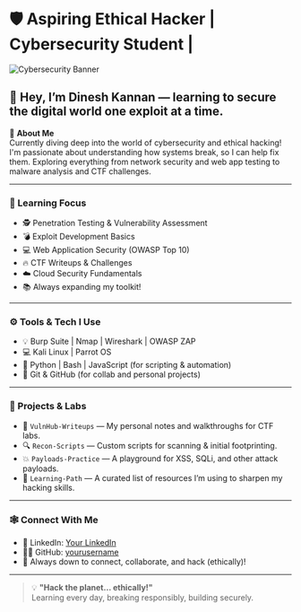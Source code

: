 # 🛡️ Aspiring Ethical Hacker | Cybersecurity Student |

![Cybersecurity Banner]([https://images.app.goo.gl/C5u2KkEnnrqJEY7e9](https://images.app.goo.gl/3fPD92uRwbHC8krdA))

## 👋 Hey, I’m Dinesh Kannan — learning to secure the digital world one exploit at a time.

🔐 **About Me**  
Currently diving deep into the world of cybersecurity and ethical hacking! I'm passionate about understanding how systems break, so I can help fix them. Exploring everything from network security and web app testing to malware analysis and CTF challenges.

---

### 🧠 Learning Focus

- 🕵️ Penetration Testing & Vulnerability Assessment  
- 💣 Exploit Development Basics  
- 💻 Web Application Security (OWASP Top 10)  
- 🔥 CTF Writeups & Challenges  
- ☁️ Cloud Security Fundamentals  
- 📚 Always expanding my toolkit!

---

### ⚙️ Tools & Tech I Use

- 💡 Burp Suite | Nmap | Wireshark | OWASP ZAP  
- 💻 Kali Linux | Parrot OS  
- 🐍 Python | Bash | JavaScript (for scripting & automation)  
- 🔗 Git & GitHub (for collab and personal projects)

---

### 🚀 Projects & Labs

- 🧪 `VulnHub-Writeups` — My personal notes and walkthroughs for CTF labs.  
- 🔍 `Recon-Scripts` — Custom scripts for scanning & initial footprinting.  
- 💥 `Payloads-Practice` — A playground for XSS, SQLi, and other attack payloads.  
- 🧰 `Learning-Path` — A curated list of resources I’m using to sharpen my hacking skills.

---

### 🕸️ Connect With Me
- 💼 LinkedIn: [Your LinkedIn](https://linkedin.com/in/yourhandle)  
- 🧑‍💻 GitHub: [yourusername](https://github.com/kenshin-707)  
- 🧠 Always down to connect, collaborate, and hack (ethically)!

---

> 💡 **"Hack the planet... ethically!"**  
> Learning every day, breaking responsibly, building securely. 
